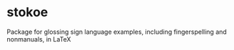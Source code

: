 stokoe
======

Package for glossing sign language examples, including fingerspelling and nonmanuals, in LaTeX